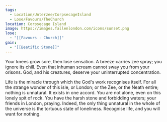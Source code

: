 ```yaml
---
tags:
  - Location/Unterzee/CorpsecageIsland
  - Lose/Favours/TheChurch
location: Corpsecage Island
image: https://images.fallenlondon.com/icons/sunset.png
lose:
  - "[[Favours - Church]]"
gain:
  - "[[Beatific Stone]]"
---
```


Your knees grow sore, then lose sensation. A breeze carries zee spray; you ignore its chill. Even that inhuman scream cannot sway you from your orisons. God, and his creatures, deserve your uninterrupted concentration.

Life is the miracle through which the God's work recognises itself. For all the strange wonder of this isle, or London; or the Zee, or the Neath entire; nothing is unnatural. It exists in one accord. You are not alone, even on this lonely spit of rock. You have the harsh stone and forbidding waters; your friends in London, praying. Indeed, the only thing unnatural in the whole of the universe is the tortuous state of loneliness. Recognise life, and you will want for nothing. 